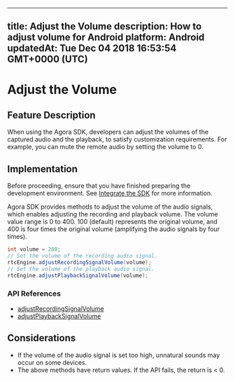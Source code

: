 
---
title: Adjust the Volume
description: How to adjust volume for Android
platform: Android
updatedAt: Tue Dec 04 2018 16:53:54 GMT+0000 (UTC)
---
# Adjust the Volume
## Feature Description

When using the Agora SDK, developers can adjust the volumes of the captured audio and the playback, to satisfy customization requirements. For example, you can mute the remote audio by setting the volume to 0.

## Implementation
Before proceeding, ensure that you have finished preparing the development environment. See [Integrate the SDK](../../en/Video/android_video.md) for more information.

Agora SDK provides methods to adjust the volume of the audio signals, which enables adjusting the recording and playback volume.
The volume value range is 0 to 400. 100 (default) represents the original volume, and 400 is four times the original volume (amplifying the audio signals by four times).

```java
int volume = 200;
// Set the volume of the recording audio signal.
rtcEngine.adjustRecordingSignalVolume(volume);
// Set the volume of the playback audio signal.
rtcEngine.adjustPlaybackSignalVolume(volume);
```

### API References

- [adjustRecordingSignalVolume](https://docs.agora.io/en/Video/API%20Reference/java/classio_1_1agora_1_1rtc_1_1_rtc_engine.html#af3747f72256eb683feadbca2b742bd05)
- [adjustPlaybackSignalVolume](https://docs.agora.io/en/Video/API%20Reference/java/classio_1_1agora_1_1rtc_1_1_rtc_engine.html#af7d7f10fc96db2febb9c2590891d071b)

## Considerations

- If the volume of the audio signal is set too high, unnatural sounds may occur on some devices.
- The above methods have return values. If the API fails, the return is < 0.

